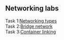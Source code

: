 ## Networking labs

Task 1:[Networking types](05_networking_lab1.md)  
Task 2:[Bridge network](05_networking_lab2.md)  
Task 3:[Container linking](05_networking_lab3.md)  
